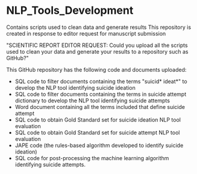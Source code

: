 # NLP_Tools_Development
Contains scripts used to clean data and generate results
This repository is created in response to editor request for manuscript submission

"SCIENTIFIC REPORT EDITOR REQUEST: 
Could you upload all the scripts used to clean your data and generate your results to a repository such as GitHub?" 

This GitHub repository has the following code and documents uploaded:

-	SQL code to filter documents containing the terms "suicid* ideat*" to develop the NLP tool identifying suicide ideation
- SQL code to filter documents containing the terms in suicide attempt dictionary to develop the NLP tool identifying suicide attempts
- Word document containing all the terms included that define suicide attempt
-	SQL code to obtain Gold Standard set for suicide ideation NLP tool evaluation
- SQL code to obtain Gold Standard set for suicide attempt NLP tool evaluation
-	JAPE code (the rules-based algorithm developed to identify suicide ideation)
-	SQL code for post-processing the machine learning algorithm identifying suicide attempts.
